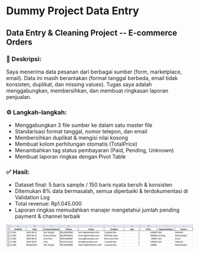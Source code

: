 # Dummy Project Data Entry

## Data Entry & Cleaning Project -- E-commerce Orders

### 📝 Deskripsi:
Saya menerima data pesanan dari berbagai sumber (form, marketplace, email). Data ini masih berantakan (format tanggal berbeda, email tidak konsisten, duplikat, dan missing values). Tugas saya adalah menggabungkan, membersihkan, dan membuat ringkasan laporan penjualan.

### ⚙ Langkah-langkah:
- Menggabungkan 3 file sumber ke dalam satu master file
- Standarisasi format tanggal, nomor telepon, dan email
- Membersihkan duplikat & mengisi nilai kosong
- Membuat kolom perhitungan otomatis (TotalPrice)
- Menambahkan tag status pembayaran (Paid, Pending, Unknown)
- Membuat laporan ringkas dengan Pivot Table

### ✅ Hasil:
- Dataset final: 5 baris sample / 150 baris nyata bersih & konsisten
- Ditemukan 8% data bermasalah, semua diperbaiki & terdokumentasi di Validation Log
- Total revenue: Rp1.045.000
- Laporan ringkas memudahkan manajer mengetahui jumlah pending payment & channel terbaik

![alt text](https://github.com/christysaragih/Data-Entry-/blob/main/dataentry.png?raw=true)
